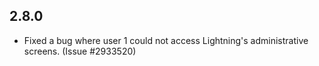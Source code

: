 ## 2.8.0
* Fixed a bug where user 1 could not access Lightning's administrative screens.
  (Issue #2933520)
